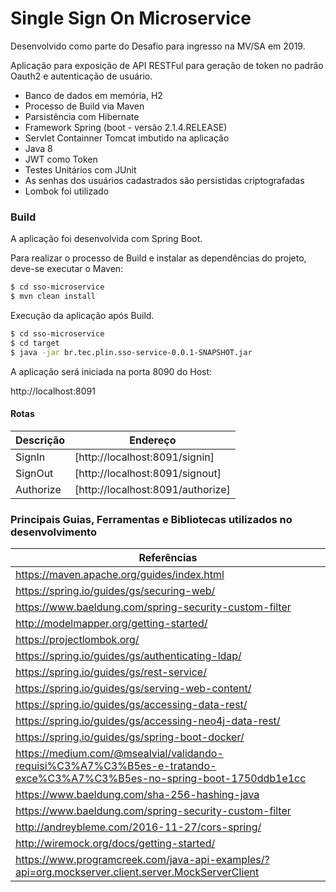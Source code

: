 # Single Sign On Microservice

Desenvolvido como parte do Desafio para ingresso na MV/SA em 2019.

Aplicação para exposição de API RESTFul para geração de token no padrão Oauth2 e autenticação de usuário.

  - Banco de dados em memória, H2
  - Processo de Build via Maven
  - Parsistência com Hibernate
  - Framework Spring (boot - versão 2.1.4.RELEASE)
  - Servlet Containner Tomcat imbutido na aplicação
  - Java 8
  - JWT como Token
  - Testes Unitários com JUnit
  - As senhas dos usuários cadastrados são persistidas criptografadas
  - Lombok foi utilizado

### Build

A aplicação foi desenvolvida com Spring Boot.

Para realizar o processo de Build e instalar as dependências do projeto, deve-se executar o Maven:

```sh
$ cd sso-microservice
$ mvn clean install
```

Execução da aplicação após Build.

```sh
$ cd sso-microservice
$ cd target
$ java -jar br.tec.plin.sso-service-0.0.1-SNAPSHOT.jar
```
A aplicação será iniciada na porta 8090 do Host:

http://localhost:8091

#### Rotas

| Descrição | Endereço 							|
| --------- | --------------------------------	|
| SignIn    | [http://localhost:8091/signin] 	|
| SignOut   | [http://localhost:8091/signout] 	|
| Authorize | [http://localhost:8091/authorize] |

### Principais Guias, Ferramentas e Bibliotecas utilizados no desenvolvimento	

| Referências |
| ------ |
| https://maven.apache.org/guides/index.html |
| https://spring.io/guides/gs/securing-web/ 
| https://www.baeldung.com/spring-security-custom-filter |
| http://modelmapper.org/getting-started/ |
| https://projectlombok.org/ |
| https://spring.io/guides/gs/authenticating-ldap/ |
| https://spring.io/guides/gs/rest-service/ |
| https://spring.io/guides/gs/serving-web-content/ |
| https://spring.io/guides/gs/accessing-data-rest/ | 
| https://spring.io/guides/gs/accessing-neo4j-data-rest/ |
| https://spring.io/guides/gs/spring-boot-docker/ |
| https://medium.com/@msealvial/validando-requisi%C3%A7%C3%B5es-e-tratando-exce%C3%A7%C3%B5es-no-spring-boot-1750ddb1e1cc |
| https://www.baeldung.com/sha-256-hashing-java |
| https://www.baeldung.com/spring-security-custom-filter |
| http://andreybleme.com/2016-11-27/cors-spring/ |
| http://wiremock.org/docs/getting-started/ |
| https://www.programcreek.com/java-api-examples/?api=org.mockserver.client.server.MockServerClient |

